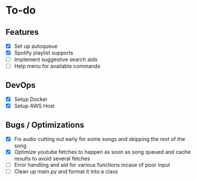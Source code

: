 # To-do
## Features
- [x] Set up autoqueue
- [x] Spotify playlist supports
- [ ] Implement suggestive search aids
- [ ] Help menu for available commands

## DevOps
- [x] Setup Docker
- [x] Setup AWS Host

## Bugs / Optimizations
- [x] Fix audio cutting out early for some songs and skipping the rest of the song
- [x] Optimize youtube fetches to happen as soon as song queued and cache results to avoid several fetches
- [ ] Error handling and aid for various functions incase of poor input
- [ ] Clean up main.py and format it into a class